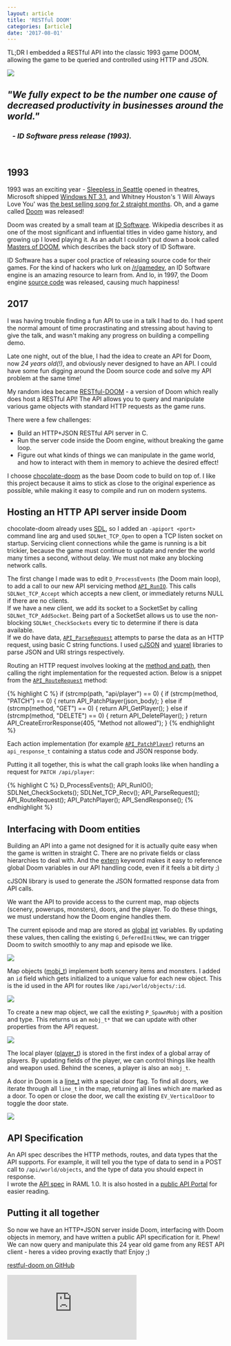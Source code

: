 ```yaml
---
layout: article
title: 'RESTful DOOM'
categories: [article]
date: '2017-08-01'
---
```


<p class="small">
TL;DR I embedded a RESTful API into the classic 1993 game DOOM, allowing the game to be queried and controlled using HTTP and JSON.
</p>

![](header.jpg)


## _"We fully expect to be the number one cause of decreased productivity in businesses around the world."_  
### &nbsp;&nbsp; _- ID Software press release (1993)._
<br>

## 1993
1993 was an exciting year - [Sleepless in Seattle](http://www.imdb.com/title/tt0108160/) opened in theatres, Microsoft shipped [Windows NT 3.1](https://en.wikipedia.org/wiki/Windows_NT_3.1), and Whitney Houston's 'I Will Always Love You' was [the best selling song for 2 straight months](https://en.wikipedia.org/wiki/List_of_Billboard_Hot_100_number-one_singles_of_1993). Oh, and a game called [Doom](https://en.wikipedia.org/wiki/Doom_(1993_video_game)) was released!

Doom was created by a small team at [ID Software](https://en.wikipedia.org/wiki/Id_Software). Wikipedia describes it as one of the most significant and influential titles in video game history, and growing up I loved playing it. As an adult I couldn't put down a book called [Masters of DOOM](https://en.wikipedia.org/wiki/Masters_of_Doom), which describes the back story of ID Software.

ID Software has a super cool practice of releasing source code for their games. For the kind of hackers who lurk on [/r/gamedev](https://reddit.com/r/gamedev), an ID Software engine is an amazing resource to learn from. And lo, in 1997, the Doom engine [source code](https://github.com/id-Software/DOOM) was released, causing much happiness!

## 2017
I was having trouble finding a fun API to use in a talk I had to do. I had spent the normal amount of time procrastinating and stressing about having to give the talk, and wasn't making any progress on building a compelling demo.  

Late one night, out of the blue, I had the idea to create an API for Doom, now _24 years old(!)_, and obviously never designed to have an API. I could have some fun digging around the Doom source code and solve my API problem at the same time!

My random idea became [RESTful-DOOM](https://github.com/jeff-1amstudios/restful-doom) - a version of Doom which really does host a RESTful API! The API allows you to query and manipulate various game objects with standard HTTP requests as the game runs.

There were a few challenges:
 - Build an HTTP+JSON RESTful API server in C. 
 - Run the server code inside the Doom engine, without breaking the game loop. 
 - Figure out what kinds of things we can manipulate in the game world, and how to interact with them in memory to achieve the desired effect!


I choose [chocolate-doom](https://github.com/chocolate-doom/chocolate-doom) as the base Doom code to build on top of. I like this project because it aims to stick as close to the original experience as possible, while making it easy to compile and run on modern systems.

## Hosting an HTTP API server inside Doom

chocolate-doom already uses [SDL](https://www.libsdl.org/), so I added an `-apiport <port>` command line arg and used `SDLNet_TCP_Open` to open a TCP listen socket on startup. Servicing client connections while the game is running is a  bit trickier, because the game must continue to update and render the world many times a second, without delay. We must not make any blocking network calls. 

The first change I made was to edit `D_ProcessEvents` (the Doom main loop), to add a call to our new API servicing method [`API_RunIO`](https://github.com/jeff-1amstudios/restful-doom/blob/master/src/doom/api.c#L65). This calls 
`SDLNet_TCP_Accept` which accepts a new client, or immediately returns NULL if there are no clients.  
If we have a new client, we add its socket to a SocketSet by calling `SDLNet_TCP_AddSocket`. Being part of a SocketSet allows us to use the non-blocking `SDLNet_CheckSockets` every tic to determine if there is data available.  
If we do have data, [`API_ParseRequest`](https://github.com/jeff-1amstudios/restful-doom/blob/master/src/doom/api.c#L111) attempts to parse the data as an HTTP request, using basic C string functions. I used [cJSON](https://github.com/DaveGamble/cJSON) and [yuarel](https://github.com/jacketizer/libyuarel/) libraries to parse JSON and URI strings respectively.

Routing an HTTP request involves looking at the [method and path](https://www.w3.org/Protocols/rfc2616/rfc2616-sec5.html), then calling the right implementation for the requested action. Below is a snippet from the [`API_RouteRequest`](https://github.com/jeff-1amstudios/restful-doom/blob/master/src/doom/api.c#L143) method:

{% highlight C %}
if (strcmp(path, "api/player") == 0)
{
    if (strcmp(method, "PATCH") == 0) 
    {
        return API_PatchPlayer(json_body);
    }
    else if (strcmp(method, "GET") == 0)
    {
        return API_GetPlayer();
    }
    else if (strcmp(method, "DELETE") == 0) {
        return API_DeletePlayer();
    }
    return API_CreateErrorResponse(405, "Method not allowed");
}
{% endhighlight %}

Each action implementation (for example [`API_PatchPlayer`](https://github.com/jeff-1amstudios/restful-doom/blob/master/src/doom/api_player_controller.c#L94)) returns an `api_response_t` containing a status code and JSON response body.

Putting it all together, this is what the call graph looks like when handling a request for `PATCH /api/player`:

{% highlight C %}
D_ProcessEvents();
  API_RunIO();
    SDLNet_CheckSockets();
    SDLNet_TCP_Recv();
    API_ParseRequest();
    API_RouteRequest();
      API_PatchPlayer();
    API_SendResponse();
{% endhighlight %}

## Interfacing with Doom entities

Building an API into a game not designed for it is actually quite easy when the game is written in straight C. There are no private fields or class hierarchies to deal with. And the [extern](https://en.wikipedia.org/wiki/External_variable) keyword makes it easy to reference global Doom variables in our API handling code, even if it feels a bit dirty ;)

cJSON library is used to generate the JSON formatted response data from API calls.


We want the API to provide access to the current map, map objects (scenery, powerups, monsters), doors, and the player. To do these things, we must understand how the Doom engine handles them. 

The current episode and map are stored as [global](https://github.com/jeff-1amstudios/restful-doom/blob/master/src/doom/g_game.c#L101) [int](https://github.com/jeff-1amstudios/restful-doom/blob/master/src/doom/g_game.c#L102) variables. By updating these values, then calling the existing `G_DeferedInitNew`, we can trigger Doom to switch smoothly to any map and episode we like.

![](patch-world.gif)

Map objects ([mobj_t](https://github.com/jeff-1amstudios/restful-doom/blob/master/src/doom/p_mobj.h#L201-L284)) implement both scenery items and monsters. I added an `id` field which gets initialized to a unique value for each new object. This is the id used in the API for routes like `/api/world/objects/:id`.

[![](get-nearby-objects.jpg)](get-nearby-objects.jpg)

To create a new map object, we call the existing `P_SpawnMobj` with a position and type. This returns us an `mobj_t*` that we can update with other properties from the API request.

[![](post-scenery.jpg)](post-scenery.jpg)

The local player ([player_t](https://github.com/jeff-1amstudios/restful-doom/blob/master/src/doom/d_player.h#L78-L161)) is stored in the first index of a global array of players. By updating fields of the player, we can control things like health and weapon used. Behind the scenes, a player is also an `mobj_t`.

A door in Doom is a [line_t](https://github.com/jeff-1amstudios/restful-doom/blob/master/src/doom/r_defs.h#L176-L212) with a special door flag. To find all doors, we iterate through all `line_t` in the map, returning all lines which are marked as a door. To open or close the door, we call the existing `EV_VerticalDoor` to toggle the door state.

[![](get-doors.jpg)](get-doors.jpg)


## API Specification

An API spec describes the HTTP methods, routes, and data types that the API supports. For example, it will tell you the type of data to send in a POST call to `/api/world/objects`, and the type of data you should expect in response.  
I wrote the [API spec](https://github.com/jeff-1amstudios/restful-doom/blob/master/RAML/doom.raml) in RAML 1.0. It is also hosted in a [public API Portal](https://anypoint.mulesoft.com/apiplatform/jeff-1amstudios/#/portals/organizations/e8ceea04-621e-4f69-a3c8-3f68ad7a99e2/apis/31095516/versions/1693639/pages/282163) for easier reading.

## Putting it all together

So now we have an HTTP+JSON server inside Doom, interfacing with Doom objects in memory, and have written a public API specification for it. Phew!  
We can now query and manipulate this 24 year old game from any REST API client - heres a video proving exactly that! Enjoy ;)

[restful-doom on GitHub](https://github.com/jeff-1amstudios/restful-doom/)

<div class='embed-container'><iframe src="http://www.youtube.com/embed/Km6_AwzZmf0?rel=0" frameborder="0" allowfullscreen></iframe>
</div>
<br>  



